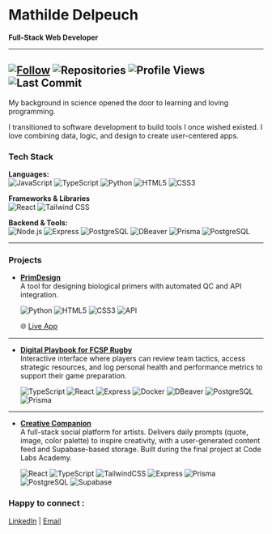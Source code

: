 # Mathilde Delpeuch

**Full-Stack Web Developer**

---

## [![Follow](https://img.shields.io/github/followers/matdelp?label=Follow&style=social)](https://github.com/matdelp?tab=followers) ![Repositories](https://img.shields.io/badge/dynamic/json?label=Repositories&query=%24.public_repos&url=https%3A%2F%2Fapi.github.com%2Fusers%2Fmatdelp) ![Profile Views](https://komarev.com/ghpvc/?username=matdelp&label=Profile%20Views&color=blue) ![Last Commit](https://img.shields.io/github/last-commit/matdelp/matdelp?label=Last%20Update)

My background in science opened the door to learning and loving programming.

I transitioned to software development to build tools I once wished existed. I love combining data, logic, and design to create user-centered apps.

### Tech Stack

**Languages:**  
![JavaScript](https://img.shields.io/badge/-JavaScript-F7DF1E?style=flat&logo=javascript&logoColor=000) ![TypeScript](https://img.shields.io/badge/-TypeScript-3178C6?style=flat&logo=typescript&logoColor=fff) ![Python](https://img.shields.io/badge/-Python-3776AB?style=flat&logo=python&logoColor=fff) ![HTML5](https://img.shields.io/badge/-HTML5-E34F26?style=flat&logo=html5&logoColor=fff) ![CSS3](https://img.shields.io/badge/-CSS3-1572B6?style=flat&logo=css3&logoColor=fff)

**Frameworks & Libraries**  
![React](https://img.shields.io/badge/-React-61DAFB?style=flat&logo=react&logoColor=000) ![Tailwind CSS](https://img.shields.io/badge/Tailwind_CSS-3.0-06B6D4?logo=tailwindcss&logoColor=black)

**Backend & Tools:**  
![Node.js](https://img.shields.io/badge/-Node.js-339933?style=flat&logo=nodedotjs&logoColor=fff) ![Express](https://img.shields.io/badge/-Express-000?style=flat&logo=express&logoColor=fff) ![PostgreSQL](https://img.shields.io/badge/-PostgreSQL-4169E1?style=flat&logo=postgresql&logoColor=fff) ![DBeaver](https://img.shields.io/badge/-DBeaver-4B6A85?style=flat&logo=dbeaver&logoColor=fff) ![Prisma](https://img.shields.io/badge/-Prisma-2D3748?style=flat&logo=prisma&logoColor=white) ![PostgreSQL](https://img.shields.io/badge/-PostgreSQL-4169E1?style=flat&logo=postgresql&logoColor=fff) 

---

### Projects

- [**PrimDesign**](https://github.com/matdelp/primer-designer)  
  A tool for designing biological primers with automated QC and API integration.  

  ![Python](https://img.shields.io/badge/-Python-3776AB?style=flat&logo=python&logoColor=fff) ![HTML5](https://img.shields.io/badge/-HTML5-E34F26?style=flat&logo=html5&logoColor=fff) ![CSS3](https://img.shields.io/badge/-CSS3-1572B6?style=flat&logo=css3&logoColor=fff) ![API](https://img.shields.io/badge/-API-00BCD4?style=flat&logo=postman&logoColor=fff)

  🌐 [Live App](https://primdesign.azurewebsites.net/)

---

- [**Digital Playbook for FCSP Rugby**](https://github.com/Wushen42/fcsp-rugby)  
  Interactive interface where players can review team tactics, access strategic resources, and log personal health and performance metrics to support their game preparation.  

  ![TypeScript](https://img.shields.io/badge/-TypeScript-3178C6?style=flat&logo=typescript&logoColor=fff) ![React](https://img.shields.io/badge/-React-61DAFB?style=flat&logo=react&logoColor=000) ![Express](https://img.shields.io/badge/-Express-000000?style=flat&logo=express&logoColor=white) ![Docker](https://img.shields.io/badge/-Docker-2496ED?style=flat&logo=docker&logoColor=fff) ![DBeaver](https://img.shields.io/badge/-DBeaver-4B6A85?style=flat&logo=dbeaver&logoColor=fff) ![PostgreSQL](https://img.shields.io/badge/-PostgreSQL-4169E1?style=flat&logo=postgresql&logoColor=fff) ![Prisma](https://img.shields.io/badge/-Prisma-2D3748?style=flat&logo=prisma&logoColor=white)

---

- [**Creative Companion**](https://github.com/matdelp/creative-companion)  
  A full-stack social platform for artists. Delivers daily prompts (quote, image, color palette) to inspire creativity, with a user-generated content feed and Supabase-based storage. Built during the final project at Code Labs Academy.  

  ![React](https://img.shields.io/badge/-React-61DAFB?style=flat&logo=react&logoColor=000) ![TypeScript](https://img.shields.io/badge/-TypeScript-3178C6?style=flat&logo=typescript&logoColor=fff) ![TailwindCSS](https://img.shields.io/badge/-Tailwind_CSS-38B2AC?style=flat&logo=tailwind-css&logoColor=fff) ![Express](https://img.shields.io/badge/-Express-000000?style=flat&logo=express&logoColor=white) ![Prisma](https://img.shields.io/badge/-Prisma-2D3748?style=flat&logo=prisma&logoColor=white) ![PostgreSQL](https://img.shields.io/badge/-PostgreSQL-4169E1?style=flat&logo=postgresql&logoColor=fff) ![Supabase](https://img.shields.io/badge/-Supabase-3ECF8E?style=flat&logo=supabase&logoColor=fff)

### Happy to connect :

[LinkedIn](https://www.linkedin.com/in/mathilde-delpeuch/) | [Email](mailto:mathilde.delpeuch@gmail.com)
